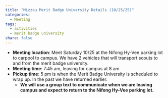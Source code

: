 ```yaml
---
title: "Mizzou Merit Badge University Details (10/25/25)"
categories:
  - Meeting
tags:
  - activities
  - merit badge university
share: false
---
```



* **Meeting location**: Meet Saturday 10/25 at the Nifong Hy-Vee parking lot to carpool to campus. We have 2 vehicles that will transport scouts to and from the merit badge university.
* **Meeting time**: 7:45 am, leaving for campus at 8 am
* **Pickup time**: 5 pm is when the Merit Badge University is scheduled to wrap up. In the past we have returned earlier. 
    * **We will use a group text to communicate when we are leaving campus and expect to return to the Nifong Hy-Vee parking lot.** 